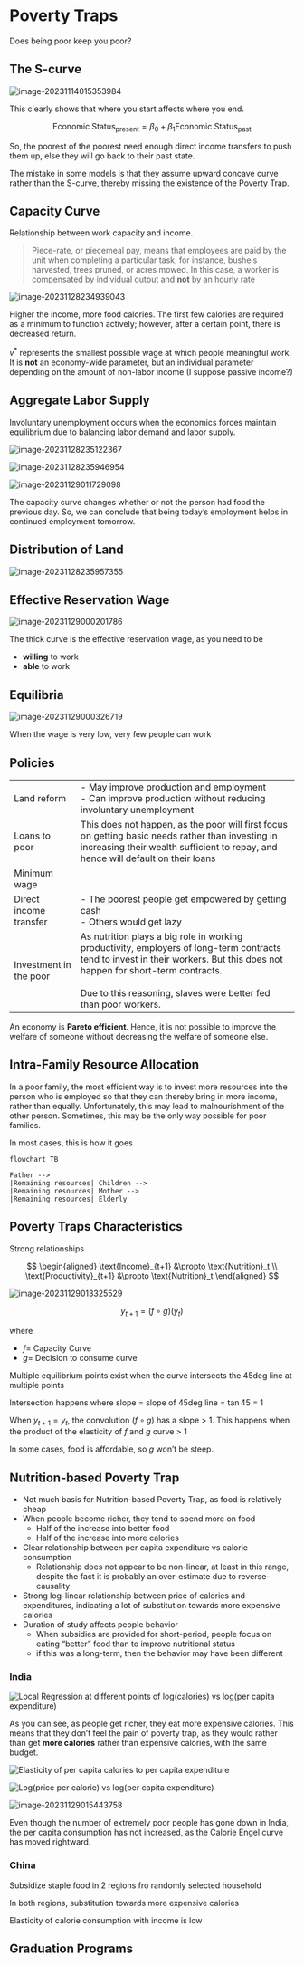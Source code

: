 # Poverty Traps

Does being poor keep you poor?

## The S-curve

![image-20231114015353984](assets/image-20231114015353984.png)

This clearly shows that where you start affects where you end.

$$
\text{Economic Status}_\text{present} = \beta_0 + \beta_1 \text{Economic Status}_\text{past}
$$

So, the poorest of the poorest need enough direct income transfers to push them up, else they will go back to their past state.

The mistake in some models is that they assume upward concave curve rather than the S-curve, thereby missing the existence of the Poverty Trap.

## Capacity Curve

Relationship between work capacity and income.

> Piece-rate, or piecemeal pay, means that employees are paid by the unit when completing a particular task, for instance, bushels harvested, trees pruned, or acres mowed. In this case, a worker is compensated by individual output and **not** by an hourly rate

![image-20231128234939043](assets/image-20231128234939043.png)

Higher the income, more food calories. The first few calories are required as a minimum to function actively; however, after a certain point, there is decreased return.

$v^*$ represents the smallest possible wage at which people meaningful work. It is **not** an economy-wide parameter, but an individual parameter depending on the amount of non-labor income (I suppose passive income?)

## Aggregate Labor Supply

Involuntary unemployment occurs when the economics forces maintain equilibrium due to balancing labor demand and labor supply.

![image-20231128235122367](assets/image-20231128235122367.png)

![image-20231128235946954](assets/image-20231128235946954.png)

![image-20231129011729098](assets/image-20231129011729098.png)

The capacity curve changes whether or not the person had food the previous day. So, we can conclude that being today’s employment helps in continued employment tomorrow.

## Distribution of Land

![image-20231128235957355](assets/image-20231128235957355.png)

## Effective Reservation Wage

![image-20231129000201786](assets/image-20231129000201786.png)

The thick curve is the effective reservation wage, as you need to be

- **willing** to work
- **able** to work

## Equilibria

![image-20231129000326719](assets/image-20231129000326719.png)

When the wage is very low, very few people can work

## Policies

|                        |                                                              |
| ---------------------- | ------------------------------------------------------------ |
| Land reform            | - May improve production and employment<br />- Can improve production without reducing involuntary unemployment |
| Loans to poor          | This does not happen, as the poor will first focus on getting basic needs rather than investing in increasing their wealth sufficient to repay, and hence will default on their loans |
| Minimum wage           |                                                              |
| Direct income transfer | - The poorest people get empowered by getting cash<br />- Others would get lazy |
| Investment in the poor | As nutrition plays a big role in working productivity, employers of long-term contracts tend to invest in their workers. But this does not happen for short-term contracts.<br /><br />Due to this reasoning, slaves were better fed than poor workers. |

An economy is **Pareto efficient**. Hence, it is not possible to improve the welfare of someone without decreasing the welfare of someone else.

## Intra-Family Resource Allocation

In a poor family, the most efficient way is to invest more resources into the person who is employed so that they can thereby bring in more income, rather than equally. Unfortunately, this may lead to malnourishment of the other person. Sometimes, this may be the only way possible for poor families.

In most cases, this is how it goes

```mermaid
flowchart TB

Father -->
|Remaining resources| Children -->
|Remaining resources| Mother -->
|Remaining resources| Elderly
```

## Poverty Traps Characteristics

Strong relationships

$$
\begin{aligned}
\text{Income}_{t+1} &\propto \text{Nutrition}_t \\
\text{Productivity}_{t+1} &\propto \text{Nutrition}_t
\end{aligned}
$$

![image-20231129013325529](assets/image-20231129013325529.png)

$$
y_{t+1} = (f \circ g)(y_t)
$$

where

- $f =$ Capacity Curve
- $g =$ Decision to consume curve

Multiple equilibrium points exist when the curve intersects the 45deg line at multiple points

Intersection happens where slope = slope of 45deg line = $\tan 45$ = 1

When $y_{t+1} = y_t$, the convolution $(f \circ g)$ has a slope > 1. This happens when the product of the elasticity of $f$ and $g$ curve > 1

In some cases, food is affordable, so $g$ won’t be steep.

## Nutrition-based Poverty Trap

- Not much basis for Nutrition-based Poverty Trap, as food is relatively cheap
- When people become richer, they tend to spend more on food
  - Half of the increase into better food
  - Half of the increase into more calories
- Clear relationship between per capita expenditure vs calorie consumption
  - Relationship does not appear to be non-linear, at least in this range, despite the fact it is probably an over-estimate due to reverse-causality
- Strong log-linear relationship between price of calories and expenditures, indicating a lot of substitution towards more expensive calories
- Duration of study affects people behavior
  - When subsidies are provided for short-period, people focus on eating “better” food than to improve nutritional status
  - if this was a long-term, then the behavior may have been different

### India

![Local Regression at different points of log(calories) vs log(per capita expenditure)](assets/image-20231129014424156.png)

As you can see, as people get richer, they eat more expensive calories. This means that they don’t feel the pain of poverty trap, as they would rather than get **more calories** rather than expensive calories, with the same budget.

![Elasticity of per capita calories to per capita expenditure](assets/image-20231129014601506.png)

![Log(price per calorie) vs log(per capita expenditure)](assets/image-20231129014815124.png)

![image-20231129015443758](assets/image-20231129015443758.png)

Even though the number of extremely poor people has gone down in India, the per capita consumption has not increased, as the Calorie Engel curve has moved rightward.

### China

Subsidize staple food in 2 regions fro randomly selected household

In both regions, substitution towards more expensive calories

Elasticity of calorie consumption with income is low

## Graduation Programs

